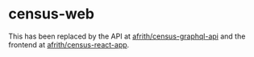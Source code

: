 # census-web

This has been replaced by the API at [afrith/census-graphql-api](https://github.com/afrith/census-graphql-api) and the frontend at [afrith/census-react-app](https://github.com/afrith/census-react-app).
